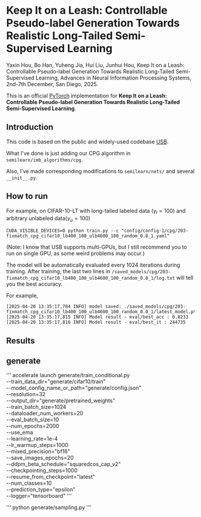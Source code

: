 # Keep It on a Leash: Controllable Pseudo-label Generation Towards Realistic Long-Tailed Semi-Supervised Learning
Yaxin Hou, Bo Han, Yuheng Jia, Hui Liu, Junhui Hou, Keep It on a Leash: Controllable Pseudo-label Generation Towards Realistic Long-Tailed Semi-Supervised Learning, Advances in Neural Information Processing Systems, 2nd-7th December, San Diego, 2025.

This is an official [PyTorch](http://pytorch.org) implementation for **Keep It on a Leash: Controllable Pseudo-label Generation Towards Realistic Long-Tailed Semi-Supervised Learning**.

## Introduction
This code is based on the public and widely-used codebase [USB](https://github.com/microsoft/Semi-supervised-learning).

What I've done is just adding our CPG algorithm in `semilearn/imb_algorithms/cpg`.

Also, I've made corresponding modifications to `semilearn/nets/` and several `__init__.py`.

## How to run
For example, on CIFAR-10-LT with long-tailed labeled data ($\gamma_l=100$) and arbitrary unlabeled data($\gamma_u=100$)

```
CUDA_VISIBLE_DEVICES=0 python train.py --c "config/config-1/cpg/203-fixmatch_cpg_cifar10_lb400_100_ulb4600_100_random_0.0_1.yaml"
```

(Note: I know that USB supports multi-GPUs, but I still recommend you to run on single GPU, as some weird problems may occur.)

The model will be automatically evaluated every 1024 iterations during training. After training, the last two lines in `/saved_models/cpg/203-fixmatch_cpg_cifar10_lb400_100_ulb4600_100_random_0.0_1/log.txt` will tell you the best accuracy. 

For example,
```
[2025-04-20 13:35:17,784 INFO] model saved: ./saved_models/cpg/203-fixmatch_cpg_cifar10_lb400_100_ulb4600_100_random_0.0_1/latest_model.pth
[2025-04-20 13:35:17,815 INFO] Model result - eval/best_acc : 0.8233
[2025-04-20 13:35:17,816 INFO] Model result - eval/best_it : 244735
```

## Results

## generate
'''
accelerate launch generate/train_conditional.py \
  --train_data_dir="generate/cifar10/train" \
  --model_config_name_or_path="generate/config.json" \
  --resolution=32 \
  --output_dir="generate/pretrained_weights" \
  --train_batch_size=1024 \
  --dataloader_num_workers=20 \
  --eval_batch_size=10 \
  --num_epochs=2000 \
  --use_ema \
  --learning_rate=1e-4 \
  --lr_warmup_steps=1000 \
  --mixed_precision="bf16" \
  --save_images_epochs=20 \
  --ddpm_beta_schedule="squaredcos_cap_v2" \
  --checkpointing_steps=1000 \
  --resume_from_checkpoint="latest" \
  --num_classes=10 \
  --prediction_type="epsilon" \
  --logger="tensorboard"
'''

'''
python generate/sampling.py 
'''

